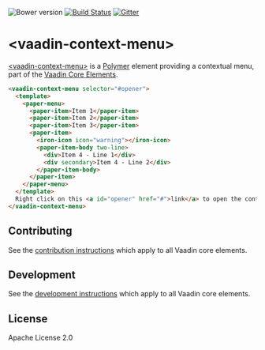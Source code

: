 ![Bower version](https://img.shields.io/bower/v/vaadin-context-menu.svg) [![Build Status](https://travis-ci.org/vaadin/vaadin-context-menu.svg?branch=master)](https://travis-ci.org/vaadin/vaadin-context-menu) [![Gitter](https://badges.gitter.im/Join%20Chat.svg)](https://gitter.im/vaadin/vaadin-core-elements?utm_source=badge&utm_medium=badge&utm_campaign=pr-badge)

# &lt;vaadin-context-menu&gt;

[&lt;vaadin-context-menu&gt;](https://vaadin.com/elements/-/element/vaadin-context-menu) is a [Polymer](http://polymer-project.org) element providing a contextual menu, part of the [Vaadin Core Elements](https://vaadin.com/elements).

<!---
```
<custom-element-demo height="260">
  <template>
    <style>
     vaadin-context-menu {
       font-family: sans-serif;
     }
    </style>
    <script src="../webcomponentsjs/webcomponents-lite.js"></script>
    <link rel="import" href="../paper-menu/paper-menu.html">
    <link rel="import" href="../paper-item/paper-item.html">
    <link rel="import" href="../paper-item/paper-item-body.html">
    <link rel="import" href="../iron-icons/iron-icons.html">
    <link rel="import" href="vaadin-context-menu.html">
    <next-code-block></next-code-block>
  </template>
</custom-element-demo>
```
-->
```html
<vaadin-context-menu selector="#opener">
  <template>
    <paper-menu>
      <paper-item>Item 1</paper-item>
      <paper-item>Item 2</paper-item>
      <paper-item>Item 3</paper-item>
      <paper-item>
        <iron-icon icon="warning"></iron-icon>
        <paper-item-body two-line>
          <div>Item 4 - Line 1</div>
          <div secondary>Item 4 - Line 2</div>
        </paper-item-body>
      </paper-item>
    </paper-menu>
  </template>
  Right click on this <a id="opener" href="#">link</a> to open the context menu.
</vaadin-context-menu>
```
## Contributing

See the [contribution instructions](https://github.com/vaadin/vaadin-core-elements#contributing) which apply to all Vaadin core elements.

## Development

See the [development instructions](https://github.com/vaadin/vaadin-core-elements/blob/master/DEVELOPMENT.md) which apply to all Vaadin core elements.

## License

Apache License 2.0
